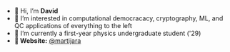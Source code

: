 - 👋 Hi, I’m **David**
- 👀 I’m interested in computational democracacy, cryptography, ML, and QC applications of everything to the left
- 🌱 I’m currently a first-year physics undergraduate student ('29)
- **🔗 Website:** [@martijara](https://martijara.com)
